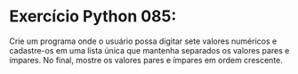 # Exercício Python 085: 
Crie um programa onde o usuário possa digitar sete valores numéricos e cadastre-os em uma lista única que mantenha separados os 
valores pares e ímpares. No final, mostre os valores pares e ímpares em ordem crescente.


